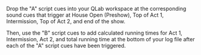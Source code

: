 Drop the "A" script cues into your QLab workspace at the corresponding sound cues that trigger at House Open (Preshow), Top of Act 1, Intermission, Top of Act 2, and end of the show. 

Then, use the "B" script cues to add calculated running times for Act 1, Intermission, Act 2, and total running time at the bottom of your log file after each of the "A" script cues have been triggered.